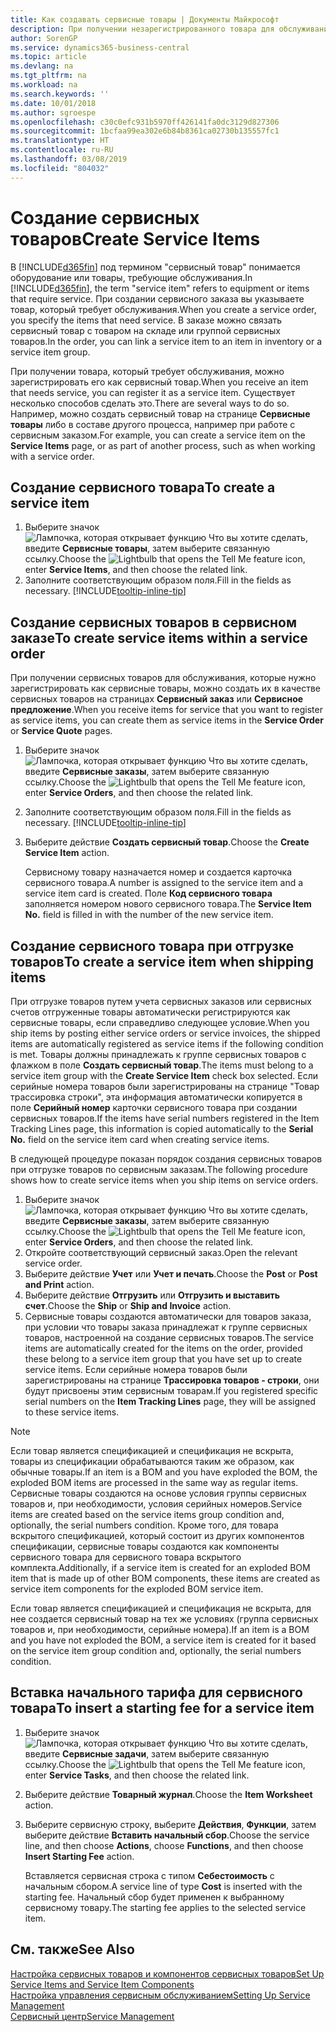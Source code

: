 ```yaml
---
title: Как создавать сервисные товары | Документы Майкрософт
description: При получении незарегистрированного товара для обслуживания можно зарегистрировать его как сервисный товар.
author: SorenGP
ms.service: dynamics365-business-central
ms.topic: article
ms.devlang: na
ms.tgt_pltfrm: na
ms.workload: na
ms.search.keywords: ''
ms.date: 10/01/2018
ms.author: sgroespe
ms.openlocfilehash: c30c0efc931b5970ff426141fa0dc3129d827306
ms.sourcegitcommit: 1bcfaa99ea302e6b84b8361ca02730b135557fc1
ms.translationtype: HT
ms.contentlocale: ru-RU
ms.lasthandoff: 03/08/2019
ms.locfileid: "804032"
---
```

# <a name="create-service-items"></a><span data-ttu-id="c51c5-103">Создание сервисных товаров</span><span class="sxs-lookup"><span data-stu-id="c51c5-103">Create Service Items</span></span>
<span data-ttu-id="c51c5-104">В [!INCLUDE[d365fin](includes/d365fin_md.md)] под термином "сервисный товар" понимается оборудование или товары, требующие обслуживания.</span><span class="sxs-lookup"><span data-stu-id="c51c5-104">In [!INCLUDE[d365fin](includes/d365fin_md.md)], the term "service item" refers to equipment or items that require service.</span></span> <span data-ttu-id="c51c5-105">При создании сервисного заказа вы указываете товар, который требует обслуживания.</span><span class="sxs-lookup"><span data-stu-id="c51c5-105">When you create a service order, you specify the items that need service.</span></span> <span data-ttu-id="c51c5-106">В заказе можно связать сервисный товар с товаром на складе или группой сервисных товаров.</span><span class="sxs-lookup"><span data-stu-id="c51c5-106">In the order, you can link a service item to an item in inventory or a service item group.</span></span>    

<span data-ttu-id="c51c5-107">При получении товара, который требует обслуживания, можно зарегистрировать его как сервисный товар.</span><span class="sxs-lookup"><span data-stu-id="c51c5-107">When you receive an item that needs service, you can register it as a service item.</span></span> <span data-ttu-id="c51c5-108">Существует несколько способов сделать это.</span><span class="sxs-lookup"><span data-stu-id="c51c5-108">There are several ways to do so.</span></span> <span data-ttu-id="c51c5-109">Например, можно создать сервисный товар на странице **Сервисные товары** либо в составе другого процесса, например при работе с сервисным заказом.</span><span class="sxs-lookup"><span data-stu-id="c51c5-109">For example, you can create a service item on the **Service Items** page, or as part of another process, such as when working with a service order.</span></span>   

## <a name="to-create-a-service-item"></a><span data-ttu-id="c51c5-110">Создание сервисного товара</span><span class="sxs-lookup"><span data-stu-id="c51c5-110">To create a service item</span></span>  
1. <span data-ttu-id="c51c5-111">Выберите значок ![Лампочка, которая открывает функцию Что вы хотите сделать](media/ui-search/search_small.png "Что вы хотите сделать"), введите **Сервисные товары**, затем выберите связанную ссылку.</span><span class="sxs-lookup"><span data-stu-id="c51c5-111">Choose the ![Lightbulb that opens the Tell Me feature](media/ui-search/search_small.png "Tell me what you want to do") icon, enter **Service Items**, and then choose the related link.</span></span>
2. <span data-ttu-id="c51c5-112">Заполните соответствующим образом поля.</span><span class="sxs-lookup"><span data-stu-id="c51c5-112">Fill in the fields as necessary.</span></span> [!INCLUDE[tooltip-inline-tip](includes/tooltip-inline-tip_md.md)]  

## <a name="to-create-service-items-within-a-service-order"></a><span data-ttu-id="c51c5-113">Создание сервисных товаров в сервисном заказе</span><span class="sxs-lookup"><span data-stu-id="c51c5-113">To create service items within a service order</span></span>  
<span data-ttu-id="c51c5-114">При получении сервисных товаров для обслуживания, которые нужно зарегистрировать как сервисные товары, можно создать их в качестве сервисных товаров на страницах **Сервисный заказ** или **Сервисное предложение**.</span><span class="sxs-lookup"><span data-stu-id="c51c5-114">When you receive items for service that you want to register as service items, you can create them as service items in the **Service Order** or **Service Quote** pages.</span></span>  

1. <span data-ttu-id="c51c5-115">Выберите значок ![Лампочка, которая открывает функцию Что вы хотите сделать](media/ui-search/search_small.png "Что вы хотите сделать"), введите **Сервисные заказы**, затем выберите связанную ссылку.</span><span class="sxs-lookup"><span data-stu-id="c51c5-115">Choose the ![Lightbulb that opens the Tell Me feature](media/ui-search/search_small.png "Tell me what you want to do") icon, enter **Service Orders**, and then choose the related link.</span></span>  
2. <span data-ttu-id="c51c5-116">Заполните соответствующим образом поля.</span><span class="sxs-lookup"><span data-stu-id="c51c5-116">Fill in the fields as necessary.</span></span> [!INCLUDE[tooltip-inline-tip](includes/tooltip-inline-tip_md.md)]  
3. <span data-ttu-id="c51c5-117">Выберите действие **Создать сервисный товар**.</span><span class="sxs-lookup"><span data-stu-id="c51c5-117">Choose the **Create Service Item** action.</span></span>  

    <span data-ttu-id="c51c5-118">Сервисному товару назначается номер и создается карточка сервисного товара.</span><span class="sxs-lookup"><span data-stu-id="c51c5-118">A number is assigned to the service item and a service item card is created.</span></span> <span data-ttu-id="c51c5-119">Поле **Код сервисного товара** заполняется номером нового сервисного товара.</span><span class="sxs-lookup"><span data-stu-id="c51c5-119">The **Service Item No.** field is filled in with the number of the new service item.</span></span>

## <a name="to-create-a-service-item-when-shipping-items"></a><span data-ttu-id="c51c5-120">Создание сервисного товара при отгрузке товаров</span><span class="sxs-lookup"><span data-stu-id="c51c5-120">To create a service item when shipping items</span></span>  
<span data-ttu-id="c51c5-121">При отгрузке товаров путем учета сервисных заказов или сервисных счетов отгруженные товары автоматически регистрируются как сервисные товары, если справедливо следующее условие.</span><span class="sxs-lookup"><span data-stu-id="c51c5-121">When you ship items by posting either service orders or service invoices, the shipped items are automatically registered as service items if the following condition is met.</span></span> <span data-ttu-id="c51c5-122">Товары должны принадлежать к группе сервисных товаров с флажком в поле **Создать сервисный товар**.</span><span class="sxs-lookup"><span data-stu-id="c51c5-122">The items must belong to a service item group with the **Create Service Item** check box selected.</span></span> <span data-ttu-id="c51c5-123">Если серийные номера товаров были зарегистрированы на странице "Товар трассировка строки", эта информация автоматически копируется в поле **Серийный номер** карточки сервисного товара при создании сервисных товаров.</span><span class="sxs-lookup"><span data-stu-id="c51c5-123">If the items have serial numbers registered in the Item Tracking Lines page, this information is copied automatically to the **Serial No.** field on the service item card when creating service items.</span></span>  

<span data-ttu-id="c51c5-124">В следующей процедуре показан порядок создания сервисных товаров при отгрузке товаров по сервисным заказам.</span><span class="sxs-lookup"><span data-stu-id="c51c5-124">The following procedure shows how to create service items when you ship items on service orders.</span></span>  

1. <span data-ttu-id="c51c5-125">Выберите значок ![Лампочка, которая открывает функцию Что вы хотите сделать](media/ui-search/search_small.png "Что вы хотите сделать"), введите **Сервисные заказы**, затем выберите связанную ссылку.</span><span class="sxs-lookup"><span data-stu-id="c51c5-125">Choose the ![Lightbulb that opens the Tell Me feature](media/ui-search/search_small.png "Tell me what you want to do") icon, enter **Service Orders**, and then choose the related link.</span></span>  
2. <span data-ttu-id="c51c5-126">Откройте соответствующий сервисный заказ.</span><span class="sxs-lookup"><span data-stu-id="c51c5-126">Open the relevant service order.</span></span>  
3. <span data-ttu-id="c51c5-127">Выберите действие **Учет** или **Учет и печать**.</span><span class="sxs-lookup"><span data-stu-id="c51c5-127">Choose the **Post** or **Post and Print** action.</span></span>  
4. <span data-ttu-id="c51c5-128">Выберите действие **Отгрузить** или **Отгрузить и выставить счет**.</span><span class="sxs-lookup"><span data-stu-id="c51c5-128">Choose the **Ship** or **Ship and Invoice** action.</span></span>  
5. <span data-ttu-id="c51c5-129">Сервисные товары создаются автоматически для товаров заказа, при условии что товары заказа принадлежат к группе сервисных товаров, настроенной на создание сервисных товаров.</span><span class="sxs-lookup"><span data-stu-id="c51c5-129">The service items are automatically created for the items on the order, provided these belong to a service item group that you have set up to create service items.</span></span> <span data-ttu-id="c51c5-130">Если серийные номера товаров были зарегистрированы на странице **Трассировка товаров - строки**, они будут присвоены этим сервисным товарам.</span><span class="sxs-lookup"><span data-stu-id="c51c5-130">If you registered specific serial numbers on the **Item Tracking Lines** page, they will be assigned to these service items.</span></span>  

> [!NOTE]  
>  <span data-ttu-id="c51c5-131">Если товар является спецификацией и спецификация не вскрыта, товары из спецификации обрабатываются таким же образом, как обычные товары.</span><span class="sxs-lookup"><span data-stu-id="c51c5-131">If an item is a BOM and you have exploded the BOM, the exploded BOM items are processed in the same way as regular items.</span></span> <span data-ttu-id="c51c5-132">Сервисные товары создаются на основе условия группы сервисных товаров и, при необходимости, условия серийных номеров.</span><span class="sxs-lookup"><span data-stu-id="c51c5-132">Service items are created based on the service items group condition and, optionally, the serial numbers condition.</span></span> <span data-ttu-id="c51c5-133">Кроме того, для товара вскрытого спецификацией, который состоит из других компонентов спецификации, сервисные товары создаются как компоненты сервисного товара для сервисного товара вскрытого комплекта.</span><span class="sxs-lookup"><span data-stu-id="c51c5-133">Additionally, if a service item is created for an exploded BOM item that is made up of other BOM components, these items are created as service item components for the exploded BOM service item.</span></span>  
>   
>  <span data-ttu-id="c51c5-134">Если товар является спецификацией и спецификация не вскрыта, для нее создается сервисный товар на тех же условиях (группа сервисных товаров и, при необходимости, серийные номера).</span><span class="sxs-lookup"><span data-stu-id="c51c5-134">If an item is a BOM and you have not exploded the BOM, a service item is created for it based on the service item group condition and, optionally, the serial numbers condition.</span></span>  

## <a name="to-insert-a-starting-fee-for-a-service-item"></a><span data-ttu-id="c51c5-135">Вставка начального тарифа для сервисного товара</span><span class="sxs-lookup"><span data-stu-id="c51c5-135">To insert a starting fee for a service item</span></span>
1. <span data-ttu-id="c51c5-136">Выберите значок ![Лампочка, которая открывает функцию Что вы хотите сделать](media/ui-search/search_small.png "Что вы хотите сделать"), введите **Сервисные задачи**, затем выберите связанную ссылку.</span><span class="sxs-lookup"><span data-stu-id="c51c5-136">Choose the ![Lightbulb that opens the Tell Me feature](media/ui-search/search_small.png "Tell me what you want to do") icon, enter **Service Tasks**, and then choose the related link.</span></span>
2. <span data-ttu-id="c51c5-137">Выберите действие **Товарный журнал**.</span><span class="sxs-lookup"><span data-stu-id="c51c5-137">Choose the **Item Worksheet** action.</span></span>
3. <span data-ttu-id="c51c5-138">Выберите сервисную строку, выберите **Действия**, **Функции**, затем выберите действие **Вставить начальный сбор**.</span><span class="sxs-lookup"><span data-stu-id="c51c5-138">Choose the service line, and then choose **Actions**, choose **Functions**, and then choose **Insert Starting Fee** action.</span></span>  

    <span data-ttu-id="c51c5-139">Вставляется сервисная строка с типом **Себестоимость** с начальным сбором.</span><span class="sxs-lookup"><span data-stu-id="c51c5-139">A service line of type **Cost** is inserted with the starting fee.</span></span> <span data-ttu-id="c51c5-140">Начальный сбор будет применен к выбранному сервисному товару.</span><span class="sxs-lookup"><span data-stu-id="c51c5-140">The starting fee applies to the selected service item.</span></span>

## <a name="see-also"></a><span data-ttu-id="c51c5-141">См. также</span><span class="sxs-lookup"><span data-stu-id="c51c5-141">See Also</span></span>  
[<span data-ttu-id="c51c5-142">Настройка сервисных товаров и компонентов сервисных товаров</span><span class="sxs-lookup"><span data-stu-id="c51c5-142">Set Up Service Items and Service Item Components</span></span>](service-how-setup-service-items.md)  
[<span data-ttu-id="c51c5-143">Настройка управления сервисным обслуживанием</span><span class="sxs-lookup"><span data-stu-id="c51c5-143">Setting Up Service Management</span></span>](service-setup-service.md)  
[<span data-ttu-id="c51c5-144">Сервисный центр</span><span class="sxs-lookup"><span data-stu-id="c51c5-144">Service Management</span></span>](service-service.md)  
